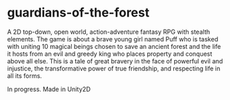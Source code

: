 # guardians-of-the-forest

A 2D top-down, open world, action-adventure fantasy RPG with stealth elements. The game is about a brave young girl named Puff who is tasked with uniting 10 magical beings chosen to save an ancient forest and the life it hosts from an evil and greedy king who places property and conquest above all else. This is a tale of great bravery in the face of powerful evil and injustice, the transformative power of true friendship, and respecting life in all its forms.

In progress. Made in Unity2D
